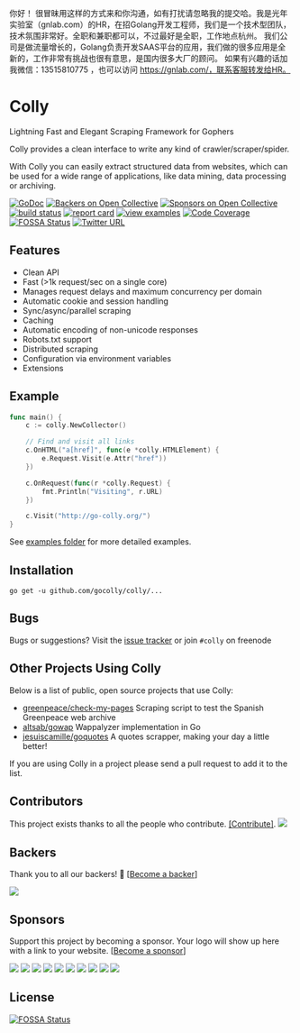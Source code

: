 你好！
很冒昧用这样的方式来和你沟通，如有打扰请忽略我的提交哈。我是光年实验室（gnlab.com）的HR，在招Golang开发工程师，我们是一个技术型团队，技术氛围非常好。全职和兼职都可以，不过最好是全职，工作地点杭州。
我们公司是做流量增长的，Golang负责开发SAAS平台的应用，我们做的很多应用是全新的，工作非常有挑战也很有意思，是国内很多大厂的顾问。
如果有兴趣的话加我微信：13515810775  ，也可以访问 https://gnlab.com/，联系客服转发给HR。
# Colly

Lightning Fast and Elegant Scraping Framework for Gophers

Colly provides a clean interface to write any kind of crawler/scraper/spider.

With Colly you can easily extract structured data from websites, which can be used for a wide range of applications, like data mining, data processing or archiving.

[![GoDoc](https://godoc.org/github.com/gocolly/colly?status.svg)](https://godoc.org/github.com/gocolly/colly)
[![Backers on Open Collective](https://opencollective.com/colly/backers/badge.svg)](#backers) [![Sponsors on Open Collective](https://opencollective.com/colly/sponsors/badge.svg)](#sponsors) [![build status](https://img.shields.io/travis/gocolly/colly/master.svg?style=flat-square)](https://travis-ci.org/gocolly/colly)
[![report card](https://img.shields.io/badge/report%20card-a%2B-ff3333.svg?style=flat-square)](http://goreportcard.com/report/gocolly/colly)
[![view examples](https://img.shields.io/badge/learn%20by-examples-0077b3.svg?style=flat-square)](https://github.com/gocolly/colly/tree/master/_examples)
[![Code Coverage](https://img.shields.io/codecov/c/github/gocolly/colly/master.svg)](https://codecov.io/github/gocolly/colly?branch=master)
[![FOSSA Status](https://app.fossa.io/api/projects/git%2Bgithub.com%2Fgocolly%2Fcolly.svg?type=shield)](https://app.fossa.io/projects/git%2Bgithub.com%2Fgocolly%2Fcolly?ref=badge_shield)
[![Twitter URL](https://img.shields.io/badge/twitter-follow-green.svg)](https://twitter.com/gocolly)


## Features

 * Clean API
 * Fast (>1k request/sec on a single core)
 * Manages request delays and maximum concurrency per domain
 * Automatic cookie and session handling
 * Sync/async/parallel scraping
 * Caching
 * Automatic encoding of non-unicode responses
 * Robots.txt support
 * Distributed scraping
 * Configuration via environment variables
 * Extensions


## Example

```go
func main() {
	c := colly.NewCollector()

	// Find and visit all links
	c.OnHTML("a[href]", func(e *colly.HTMLElement) {
		e.Request.Visit(e.Attr("href"))
	})

	c.OnRequest(func(r *colly.Request) {
		fmt.Println("Visiting", r.URL)
	})

	c.Visit("http://go-colly.org/")
}
```

See [examples folder](https://github.com/gocolly/colly/tree/master/_examples) for more detailed examples.


## Installation

```
go get -u github.com/gocolly/colly/...
```


## Bugs

Bugs or suggestions? Visit the [issue tracker](https://github.com/gocolly/colly/issues) or join `#colly` on freenode


## Other Projects Using Colly

Below is a list of public, open source projects that use Colly:

 * [greenpeace/check-my-pages](https://github.com/greenpeace/check-my-pages) Scraping script to test the Spanish Greenpeace web archive
 * [altsab/gowap](https://github.com/altsab/gowap) Wappalyzer implementation in Go
 * [jesuiscamille/goquotes](https://github.com/jesuiscamille/goquotes) A quotes scrapper, making your day a little better!


If you are using Colly in a project please send a pull request to add it to the list.

## Contributors

This project exists thanks to all the people who contribute. [[Contribute]](CONTRIBUTING.md).
<a href="https://github.com/gocolly/colly/graphs/contributors"><img src="https://opencollective.com/colly/contributors.svg?width=890" /></a>


## Backers

Thank you to all our backers! 🙏 [[Become a backer](https://opencollective.com/colly#backer)]

<a href="https://opencollective.com/colly#backers" target="_blank"><img src="https://opencollective.com/colly/backers.svg?width=890"></a>


## Sponsors

Support this project by becoming a sponsor. Your logo will show up here with a link to your website. [[Become a sponsor](https://opencollective.com/colly#sponsor)]

<a href="https://opencollective.com/colly/sponsor/0/website" target="_blank"><img src="https://opencollective.com/colly/sponsor/0/avatar.svg"></a>
<a href="https://opencollective.com/colly/sponsor/1/website" target="_blank"><img src="https://opencollective.com/colly/sponsor/1/avatar.svg"></a>
<a href="https://opencollective.com/colly/sponsor/2/website" target="_blank"><img src="https://opencollective.com/colly/sponsor/2/avatar.svg"></a>
<a href="https://opencollective.com/colly/sponsor/3/website" target="_blank"><img src="https://opencollective.com/colly/sponsor/3/avatar.svg"></a>
<a href="https://opencollective.com/colly/sponsor/4/website" target="_blank"><img src="https://opencollective.com/colly/sponsor/4/avatar.svg"></a>
<a href="https://opencollective.com/colly/sponsor/5/website" target="_blank"><img src="https://opencollective.com/colly/sponsor/5/avatar.svg"></a>
<a href="https://opencollective.com/colly/sponsor/6/website" target="_blank"><img src="https://opencollective.com/colly/sponsor/6/avatar.svg"></a>
<a href="https://opencollective.com/colly/sponsor/7/website" target="_blank"><img src="https://opencollective.com/colly/sponsor/7/avatar.svg"></a>
<a href="https://opencollective.com/colly/sponsor/8/website" target="_blank"><img src="https://opencollective.com/colly/sponsor/8/avatar.svg"></a>
<a href="https://opencollective.com/colly/sponsor/9/website" target="_blank"><img src="https://opencollective.com/colly/sponsor/9/avatar.svg"></a>




## License
[![FOSSA Status](https://app.fossa.io/api/projects/git%2Bgithub.com%2Fgocolly%2Fcolly.svg?type=large)](https://app.fossa.io/projects/git%2Bgithub.com%2Fgocolly%2Fcolly?ref=badge_large)
